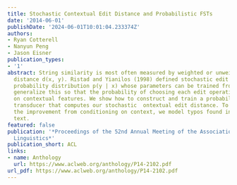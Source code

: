 ```yaml
---
title: Stochastic Contextual Edit Distance and Probabilistic FSTs
date: '2014-06-01'
publishDate: '2024-06-01T10:01:04.233374Z'
authors:
- Ryan Cotterell
- Nanyun Peng
- Jason Eisner
publication_types:
- '1'
abstract: String similarity is most often measured by weighted or unweighted edit
  distance d(x, y). Ristad and Yianilos (1998) defined stochastic edit distance—a
  probability distribution p(y | x) whose parameters can be trained from data. We
  generalize this so that the probability of choosing each edit operation can depend
  on contextual features. We show how to construct and train a probabilistic finite-state
  transducer that computes our stochastic  ontextual edit distance. To illustrate
  the improvement from conditioning on context, we model typos found in social media
  text.
featured: false
publication: '*Proceedings of the 52nd Annual Meeting of the Association for Computational
  Linguistics*'
publication_short: ACL
links:
- name: Anthology
  url: https://www.aclweb.org/anthology/P14-2102.pdf
url_pdf: https://www.aclweb.org/anthology/P14-2102.pdf
---
```


